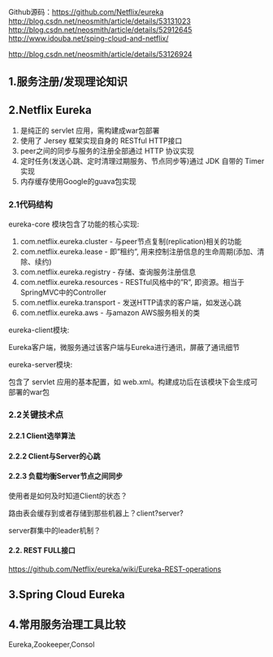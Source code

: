 
Github源码：https://github.com/Netflix/eureka
http://blog.csdn.net/neosmith/article/details/53131023
http://blog.csdn.net/neosmith/article/details/52912645
http://www.idouba.net/sping-cloud-and-netflix/


http://blog.csdn.net/neosmith/article/details/53126924

## 1.服务注册/发现理论知识

## 2.Netflix Eureka
1. 是纯正的 servlet 应用，需构建成war包部署
2. 使用了 Jersey 框架实现自身的 RESTful HTTP接口
3. peer之间的同步与服务的注册全部通过 HTTP 协议实现
4. 定时任务(发送心跳、定时清理过期服务、节点同步等)通过 JDK 自带的 Timer 实现
5. 内存缓存使用Google的guava包实现

### 2.1代码结构
eureka-core 模块包含了功能的核心实现:

1. com.netflix.eureka.cluster - 与peer节点复制(replication)相关的功能
2. com.netflix.eureka.lease - 即”租约”, 用来控制注册信息的生命周期(添加、清除、续约)
3. com.netflix.eureka.registry - 存储、查询服务注册信息
4. com.netflix.eureka.resources - RESTful风格中的”R”, 即资源。相当于SpringMVC中的Controller
5. com.netflix.eureka.transport - 发送HTTP请求的客户端，如发送心跳
6. com.netflix.eureka.aws - 与amazon AWS服务相关的类

eureka-client模块:

Eureka客户端，微服务通过该客户端与Eureka进行通讯，屏蔽了通讯细节

eureka-server模块:

包含了 servlet 应用的基本配置，如 web.xml。构建成功后在该模块下会生成可部署的war包

### 2.2关键技术点

#### 2.2.1 Client选举算法

#### 2.2.2 Client与Server的心跳

#### 2.2.3 负载均衡Server节点之间同步

使用者是如何及时知道Client的状态？

路由表会缓存到或者存储到那些机器上？client?server?

server群集中的leader机制？

#### 2.2. REST FULL接口
https://github.com/Netflix/eureka/wiki/Eureka-REST-operations

## 3.Spring Cloud Eureka

## 4.常用服务治理工具比较
Eureka,Zookeeper,Consol